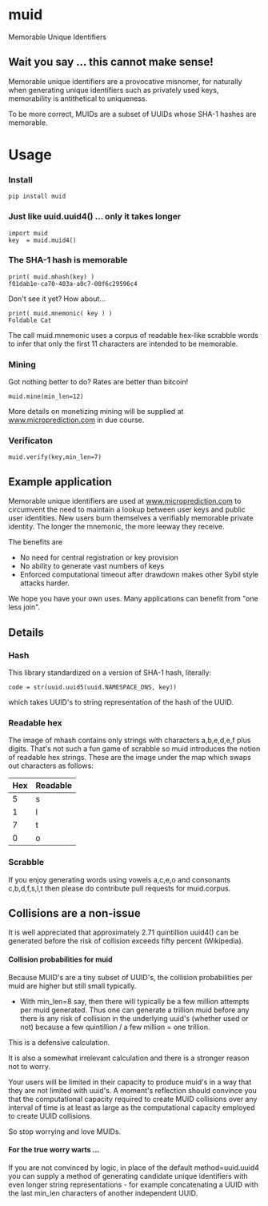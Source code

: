 # muid
Memorable Unique Identifiers 

## Wait you say ... this cannot make sense!

Memorable unique identifiers are a provocative misnomer, for naturally when generating 
unique identifiers such as privately used keys, memorability is antithetical
to uniqueness. 

To be more correct, MUIDs are a subset of UUIDs whose SHA-1 hashes are memorable. 


# Usage 
### Install 

    pip install muid

### Just like uuid.uuid4() ... only it takes longer
 
    import muid
    key  = muid.muid4()  
 
### The SHA-1 hash is memorable 
    
    print( muid.mhash(key) )    
    f01dab1e-ca70-403a-a0c7-00f6c29596c4
    
Don't see it yet? How about...

    print( muid.mnemonic( key ) )
    Foldable Cat  
    
The call muid.mnemonic uses a corpus of readable hex-like scrabble words to infer that only the first 11 characters
are intended to be memorable. 

### Mining 

Got nothing better to do? Rates are better than bitcoin! 

    muid.mine(min_len=12)
   
More details on monetizing mining will be supplied at www.microprediction.com in due course. 

### Verificaton 

    muid.verify(key,min_len=7)



## Example application 

Memorable unique identifiers are used at www.microprediction.com to circumvent the need to maintain a lookup
between user keys and public user identities. New users burn themselves a 
verifiably memorable private identity. The longer the mnemonic, the more leeway they receive. 

The benefits are

- No need for central registration or key provision
- No ability to generate vast numbers of keys 
- Enforced computational timeout after drawdown makes other Sybil style attacks harder.  
 
We hope you have your own uses. Many applications can benefit
from "one less join". 
    

## Details 


### Hash 
This library standardized on a version of SHA-1 hash, literally:
 
    code = str(uuid.uuid5(uuid.NAMESPACE_DNS, key))
 
which takes UUID's to string representation of the hash of the UUID. 

### Readable hex
    
The image of mhash contains only strings with characters a,b,e,d,e,f plus digits. That's not such a fun game of scrabble so 
muid introduces the notion of readable hex strings. These are the image under the map which swaps out characters as follows:

  | Hex  | Readable  |
  |------|-----------|
  | 5    |s          |
  | 1    |l          |
  | 7    |t          |
  | 0    |o          | 
  
### Scrabble 
  
If you enjoy generating words using vowels a,c,e,o and consonants c,b,d,f,s,l,t then please do contribute pull requests for muid.corpus. 
   
## Collisions are a non-issue 

It is well appreciated that approximately 2.71 quintillion uuid4() can be generated before the risk of collision exceeds fifty percent (Wikipedia). 

#### Collision probabilities for muid 

Because MUID's are a tiny subset of UUID's, the collision probabilities per muid are higher but still small typically.

- With min_len=8 say, then there will typically be a few million attempts per muid generated. Thus one can generate a trillion muid before
any there is any risk of collision in the underlying uuid's (whether used or not) because a few quintillion / a few million = one trillion. 

This is a defensive calculation. 
 
It is also a somewhat irrelevant calculation and there is a stronger reason not to worry. 

Your users will be limited
in their capacity to produce muid's in a way that they are not limited with uuid's. A moment's reflection should convince you
that the computational capacity required to create MUID collisions over any interval of time is at least as large as the computational capacity employed 
to create UUID collisions. 

So stop worrying and love MUIDs. 

#### For the true worry warts ...

If you are not convinced by logic, in place of the default method=uuid.uuid4 you can supply a method of generating candidate unique identifiers with
even longer string representations - for example concatenating a UUID with the last min_len characters of another independent UUID. 
 


